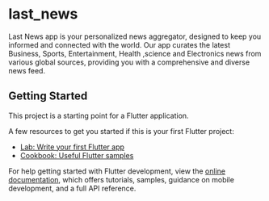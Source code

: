# last_news

Last News app is your personalized news aggregator, designed to keep you informed and connected with the world. Our app curates the latest Business, Sports, Entertainment, Health ,science and Electronics news from various global sources, providing you with a comprehensive and diverse news feed.

## Getting Started

This project is a starting point for a Flutter application.

A few resources to get you started if this is your first Flutter project:

- [Lab: Write your first Flutter app](https://docs.flutter.dev/get-started/codelab)
- [Cookbook: Useful Flutter samples](https://docs.flutter.dev/cookbook)

For help getting started with Flutter development, view the
[online documentation](https://docs.flutter.dev/), which offers tutorials,
samples, guidance on mobile development, and a full API reference.

